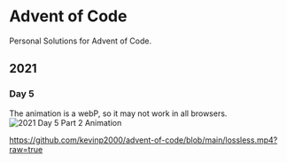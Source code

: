 # Advent of Code
Personal Solutions for Advent of Code.
## 2021

### Day 5
The animation is a webP, so it may not work in all browsers.
![2021 Day 5 Part 2 Animation](https://github.com/kevinp2000/advent-of-code/blob/main/visualizations/2021/2021_day5_part2.webp?raw=true)

https://github.com/kevinp2000/advent-of-code/blob/main/lossless.mp4?raw=true
